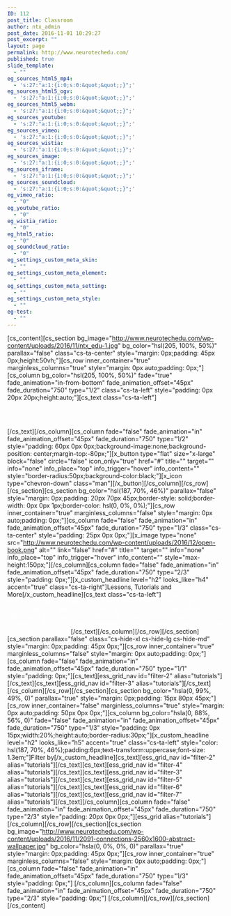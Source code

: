 ```yaml
---
ID: 112
post_title: Classroom
author: ntx_admin
post_date: 2016-11-01 10:29:27
post_excerpt: ""
layout: page
permalink: http://www.neurotechedu.com/
published: true
slide_template:
  - ""
eg_sources_html5_mp4:
  - 's:27:"a:1:{i:0;s:0:&quot;&quot;;}";'
eg_sources_html5_ogv:
  - 's:27:"a:1:{i:0;s:0:&quot;&quot;;}";'
eg_sources_html5_webm:
  - 's:27:"a:1:{i:0;s:0:&quot;&quot;;}";'
eg_sources_youtube:
  - 's:27:"a:1:{i:0;s:0:&quot;&quot;;}";'
eg_sources_vimeo:
  - 's:27:"a:1:{i:0;s:0:&quot;&quot;;}";'
eg_sources_wistia:
  - 's:27:"a:1:{i:0;s:0:&quot;&quot;;}";'
eg_sources_image:
  - 's:27:"a:1:{i:0;s:0:&quot;&quot;;}";'
eg_sources_iframe:
  - 's:27:"a:1:{i:0;s:0:&quot;&quot;;}";'
eg_sources_soundcloud:
  - 's:27:"a:1:{i:0;s:0:&quot;&quot;;}";'
eg_vimeo_ratio:
  - "0"
eg_youtube_ratio:
  - "0"
eg_wistia_ratio:
  - "0"
eg_html5_ratio:
  - "0"
eg_soundcloud_ratio:
  - "0"
eg_settings_custom_meta_skin:
  - ""
eg_settings_custom_meta_element:
  - ""
eg_settings_custom_meta_setting:
  - ""
eg_settings_custom_meta_style:
  - ""
eg-test:
  - ""
---
```

[cs_content][cs_section bg_image="http://www.neurotechedu.com/wp-content/uploads/2016/11/ntx_edu-1.jpg" bg_color="hsl(205, 100%, 50%)" parallax="false" class="cs-ta-center" style="margin: 0px;padding: 45px 0px;height:50vh;"][cs_row inner_container="true" marginless_columns="true" style="margin: 0px auto;padding: 0px;"][cs_column bg_color="hsl(205, 100%, 50%)" fade="true" fade_animation="in-from-bottom" fade_animation_offset="45px" fade_duration="750" type="1/2" class="cs-ta-left" style="padding: 0px 20px 20px;height:auto;"][cs_text class="cs-ta-left"]<h3><span style="color: #ffffff;font-family:'Open Sans';font-weight:100;">Online Education Portal for
Neurotechnology.</span></h3>[/cs_text][/cs_column][cs_column fade="false" fade_animation="in" fade_animation_offset="45px" fade_duration="750" type="1/2" style="padding: 60px 0px 0px;background-image:none;background-position: center;margin-top:-80px;"][x_button type="flat" size="x-large" block="false" circle="false" icon_only="true" href="#" title="" target="" info="none" info_place="top" info_trigger="hover" info_content="" style="border-radius:50px;background-color:black;"][x_icon type="chevron-down" class="man"][/x_button][/cs_column][/cs_row][/cs_section][cs_section bg_color="hsl(187, 70%, 46%)" parallax="false" style="margin: 0px;padding: 20px 70px 45px;border-style: solid;border-width: 0px 0px 1px;border-color: hsl(0, 0%, 0%);"][cs_row inner_container="true" marginless_columns="false" style="margin: 0px auto;padding: 0px;"][cs_column fade="false" fade_animation="in" fade_animation_offset="45px" fade_duration="750" type="1/3" class="cs-ta-center" style="padding: 25px 0px 0px;"][x_image type="none" src="http://www.neurotechedu.com/wp-content/uploads/2016/12/open-book.png" alt="" link="false" href="#" title="" target="" info="none" info_place="top" info_trigger="hover" info_content="" style="max-height:150px;"][/cs_column][cs_column fade="false" fade_animation="in" fade_animation_offset="45px" fade_duration="750" type="2/3" style="padding: 0px;"][x_custom_headline level="h2" looks_like="h4" accent="true" class="cs-ta-right"]Lessons, Tutorials and More[/x_custom_headline][cs_text class="cs-ta-left"]<span style="color: #ffffff;">In this section you can find all the teaching materials that we have compiled. They range from video lectures to github repositories and more. Use the search filter on the left to make your search more effecient. We are constantly uploading to content, so if you don't see somethign you are interested in, we encourage you to get in involded.</span>[/cs_text][/cs_column][/cs_row][/cs_section][cs_section parallax="false" class="cs-hide-xl cs-hide-lg cs-hide-md" style="margin: 0px;padding: 45px 0px;"][cs_row inner_container="true" marginless_columns="false" style="margin: 0px auto;padding: 0px;"][cs_column fade="false" fade_animation="in" fade_animation_offset="45px" fade_duration="750" type="1/1" style="padding: 0px;"][cs_text][ess_grid_nav id="filter-2"  alias="tutorials"][/cs_text][cs_text][ess_grid_nav id="filter-3"  alias="tutorials"][/cs_text][/cs_column][/cs_row][/cs_section][cs_section bg_color="hsla(0, 99%, 49%, 0)" parallax="true" style="margin: 0px;padding: 15px 80px 45px;"][cs_row inner_container="false" marginless_columns="true" style="margin: 0px auto;padding: 50px 0px 0px;"][cs_column bg_color="hsla(0, 88%, 56%, 0)" fade="false" fade_animation="in" fade_animation_offset="45px" fade_duration="750" type="1/3" style="padding: 0px 15px;width:20%;height:auto;border-radius:30px;"][x_custom_headline level="h2" looks_like="h5" accent="true" class="cs-ta-left" style="color: hsl(187, 70%, 46%);padding:6px;text-transform:uppercase;font-size: 1.3em;"]Filter by[/x_custom_headline][cs_text][ess_grid_nav id="filter-2"  alias="tutorials"][/cs_text][cs_text][ess_grid_nav id="filter-4"  alias="tutorials"][/cs_text][cs_text][ess_grid_nav id="filter-3"  alias="tutorials"][/cs_text][cs_text][ess_grid_nav id="filter-5"  alias="tutorials"][/cs_text][cs_text][ess_grid_nav id="filter-6"  alias="tutorials"][/cs_text][cs_text][ess_grid_nav id="filter-7"  alias="tutorials"][/cs_text][/cs_column][cs_column fade="false" fade_animation="in" fade_animation_offset="45px" fade_duration="750" type="2/3" style="padding: 20px 0px 0px;"][ess_grid alias="tutorials"][/cs_column][/cs_row][/cs_section][cs_section bg_image="http://www.neurotechedu.com/wp-content/uploads/2016/11/2091-connections-2560x1600-abstract-wallpaper.jpg" bg_color="hsla(0, 0%, 0%, 0)" parallax="true" style="margin: 0px;padding: 45px 0px;"][cs_row inner_container="true" marginless_columns="false" style="margin: 0px auto;padding: 0px;"][cs_column fade="false" fade_animation="in" fade_animation_offset="45px" fade_duration="750" type="1/3" style="padding: 0px;"]&nbsp;[/cs_column][cs_column fade="false" fade_animation="in" fade_animation_offset="45px" fade_duration="750" type="2/3" style="padding: 0px;"]&nbsp;[/cs_column][/cs_row][/cs_section][/cs_content]
